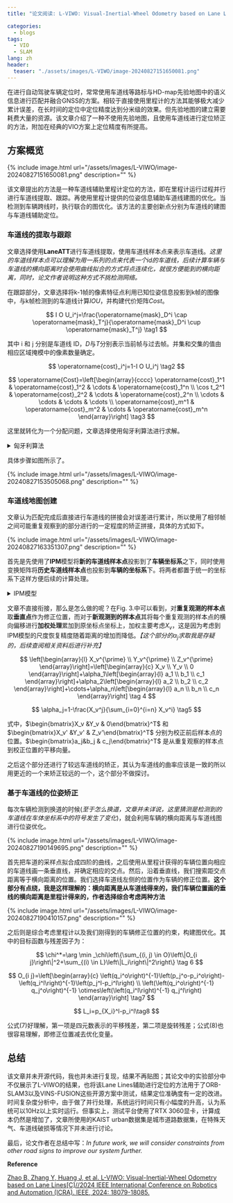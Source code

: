 ```yaml
---
title: "论文阅读: L-VIWO: Visual-Inertial-Wheel Odometry based on Lane Linese"

categories:
  - blogs
tags:
  - VIO
  - SLAM
lang: zh
header: 
  teaser: "./assets/images/L-VIWO/image-20240827151650081.png"
---
```


在进行自动驾驶车辆定位时，常常使用车道线等路标与HD-map先验地图中的语义信息进行匹配并融合GNSS的方案。相较于直接使用里程计的方法其能够极大减少累计误差，在长时间的定位中定位精度达到分米级的效果。但先验地图的建立需要耗费大量的资源。该文章介绍了一种不使用先验地图，且使用车道线进行定位矫正的方法，附加在经典的VIO方案上定位精度有所提高。



## 方案概览

{% include image.html url="/assets/images/L-VIWO/image-20240827151650081.png" description="" %}

该文章提出的方法是一种车道线辅助里程计定位的方法，即在里程计运行过程并行进行车道线提取、跟踪。再使用里程计提供的位姿信息辅助车道线建图的优化。当检测到车辆跨线时，执行联合的图优化。该方法的主要创新点分别为车道线的建图与车道线辅助定位。

### 车道线的提取与跟踪

文章选择使用**LaneATT**进行车道线提取，使用车道线样本点来表示车道线。*这里的车道线样本点可以理解为用一系列的点来代表一个id的车道线，后续计算车辆与车道线的横向距离时会使用曲线拟合的方式将点连续化，就很方便能到的横向距离，同时，论文作者说明这种方式不挑检测网络。*

在跟踪部分，文章选择将k-1帧的像素特征点利用已知位姿信息投影到k帧的图像中，与k帧检测到的车道线计算$IOU$，并构建代价矩阵$Cost$。


$$
I O U_i^j=\frac{\operatorname{mask}_D^i \cap \operatorname{mask}_T^j}{\operatorname{mask}_D^i \cup \operatorname{mask}_T^j} \tag1
$$

其中 i 和 j 分别是车道线 ID，$D$与$T$分别表示当前帧与过去帧。并集和交集的值由相应区域掩模中的像素数量确定。

$$
\operatorname{cost}_i^j=1-I O U_i^j \tag2
$$

$$
\operatorname{Cost}=\left[\begin{array}{cccc}
\operatorname{cost}_1^1 & \operatorname{cost}_1^2 & \cdots & \operatorname{cost}_1^n \\
\cos t_2^1 & \operatorname{cost}_2^2 & \cdots & \operatorname{cost}_2^n \\
\cdots & \cdots & \cdots & \cdots \\
\operatorname{cost}_m^1 & \operatorname{cost}_m^2 & \cdots & \operatorname{cost}_m^n
\end{array}\right] \tag3
$$

这里就转化为一个分配问题，文章选择使用匈牙利算法进行求解。

<details>
    <summary>
    匈牙利算法
    </summary>
    匈牙利算法是一种分配算法思想，使得最终分配得到的总COST达到极小值，在数学建模，目标跟踪等领域很常见。本例首先要对矩阵进行0补全，使得行列相同。
        <ul>
<li>step1.选择每一行最小的元素，然后从该行的每个元素中减去它。</li>
<li>step2.选择每一列最小的元素，然后从该列的每个元素中减去它。</li>
<li>step3.使用最少数量的水平和垂直线覆盖结果矩阵中的所有零。若等于矩阵的阶数得到最佳分配，若没有则进行下一步。	</li>
<li>step4.寻找未被水平或垂直线覆盖的最小元素。从所有未被覆盖的数中减去该元素，并将k添加到所有覆盖两次的元素中。</li>
</ul>
</details>

具体步骤如图所示了。

{% include image.html url="/assets/images/L-VIWO/image-20240827153505068.png" description="" %}

### 车道线地图创建

文章认为匹配完成后直接进行车道线的拼接会对误差进行累计，所以使用了相邻帧之间可能重复观察到的部分进行的一定程度的矫正拼接，具体的方式如下。

{% include image.html url="/assets/images/L-VIWO/image-20240827163351307.png" description="" %}

首先是先使用了**IPM**模型将**新的车道线样本点**投影到了**车辆坐标系**之下，同时使用变换矩阵将**历史车道线样本点**也投影到**车辆的坐标系**下。将两者都置于统一的坐标系下这样方便后续的计算处理。

<details>
    <summary>
        IPM模型
    </summary>
    IPM模型是Inverse Perspective Mapping，即逆透视映射，一般是用于去除透视效应，使得平行线仍然是平行线，得到车体坐标下的俯视图
</details>

文章不直接衔接，那么是怎么做的呢？在Fig. 3.中可以看到，对**重复观测的样本点**取**垂直点**作为修正位置，而对于**新观测到的样本点**其将每个重复观测的样本点的横向偏移进行**加权处理**累加到原坐标点坐标上，加权主要考虑$X_v$，这是因为考虑到IPM模型的尺度恢复精度随着距离的增加而降低。*【这个部分的$\alpha_j$求取我是存疑的，后续查阅相关资料后进行补充】*

$$
\left[\begin{array}{l}
X_v^{\prime} \\
Y_v^{\prime} \\
Z_v^{\prime}
\end{array}\right]=\left[\begin{array}{c}
X_v \\
Y_v \\
0
\end{array}\right]+\alpha_1\left[\begin{array}{l}
a_1 \\
b_1 \\
c_1
\end{array}\right]+\alpha_2\left[\begin{array}{l}
a_2 \\
b_2 \\
c_2
\end{array}\right]+\cdots+\alpha_n\left[\begin{array}{l}
a_n \\
b_n \\
c_n
\end{array}\right] \tag 4
$$

$$
\alpha_j=1-\frac{X_v^j}{\sum_{i=0}^{i=n} X_v^i} \tag5
$$

式中，$\begin{bmatrix}X_v &Y_v & 0\end{bmatrix}^T$ 和 $\begin{bmatrix}X_v' &Y_v' & Z_v'\end{bmatrix}^T$ 分别为校正前后样本点的位置。$\begin{bmatrix}a_j&b_j & c_j\end{bmatrix}^T$ 是从重复观察的样本点到校正位置的平移向量。

之后这个部分还进行了较远车道线的矫正，其认为车道线的曲率应该是一致的所以用更近的一个来矫正较远的一个，这个部分不做探讨。



### 基于车道线的位姿矫正

每次车辆检测到换道的时候(*至于怎么换道，文章并未详说，这里猜测是检测到的车道线在车体坐标系中的符号发生了变化*)，就会利用车辆的横向距离与车道线图进行位姿优化。

{% include image.html url="/assets/images/L-VIWO/image-20240827190149695.png" description="" %}

首先把车道的采样点拟合成四阶的曲线，之后使用从里程计获得的车辆位置向相应的车道线画一条垂直线，并确定相应的交点。然后，沿着垂直线，我们搜索距交点距离等于横向距离的位置。我们选择车道线左侧的位置作为车辆的修正位置。**这个部分有点绕，我是这样理解的：横向距离是从车道线得来的，我们车辆位置画的垂线的横向距离是里程计得来的，作者选择综合考虑两种方法**

{% include image.html url="/assets/images/L-VIWO/image-20240827190410157.png" description="" %}

之后则是综合考虑里程计以及我们刚得到的车辆修正位置的约束，构建图优化。其中的目标函数与残差因子为：

$$
\chi^*=\arg \min _\chi\left\{\sum_{(i, j) \in O}\left\|O_{i j}\right\|^2+\sum_{(i) \in L}\left\|L_i\right\|^2\right\} \tag 6
$$

$$
O_{i j}=\left[\begin{array}{c}
\left(q_i^o\right)^{-1}\left(p_j^o-p_i^o\right)-\left(q_i^l\right)^{-1}\left(p_j^l-p_i^l\right) \\
\left(\left(q_i^o\right)^{-1} q_j^o\right)^{-1} \otimes\left(\left(q_i^l\right)^{-1} q_j^l\right)
\end{array}\right] \tag7
$$

$$
L_i=p_{X_i}^l-p_i^l\tag8
$$

公式$(7)$好理解，第一项是四元数表示的平移残差，第二项是旋转残差；公式$(8)$也很容易理解，即修正位置减去优化变量。



## 总结

该文章并未开源代码，我也并未进行复现，结果不再贴图；其论文中的实验部分中不仅展示了L-VIWO的结果，也将该Lane Lines辅助进行定位的方法用于了ORB-SLAM3以及VINS-FUSION这些开源方案中测试，结果定位准确度有一定的改进。时间复杂度分析中，由于做了并行处理，系统运行时间只有小幅度的升高，认为系统可以10Hz以上实时运行。但事实上，测试平台使用了RTX 3060显卡，计算成本仍然是增加了，文章所使用的KAIST urban数据集是城市道路数据集，在特殊天气、车道线破损等情况下并未进行讨论。

最后，论文作者在总结中写：*In future work, we will consider constraints from other road signs to improve our system further.*

**Reference**

[Zhao B, Zhang Y, Huang J, et al. L-VIWO: Visual-Inertial-Wheel Odometry based on Lane Lines[C]//2024 IEEE International Conference on Robotics and Automation (ICRA). IEEE, 2024: 18079-18085.](https://ieeexplore.ieee.org/abstract/document/10610139/)